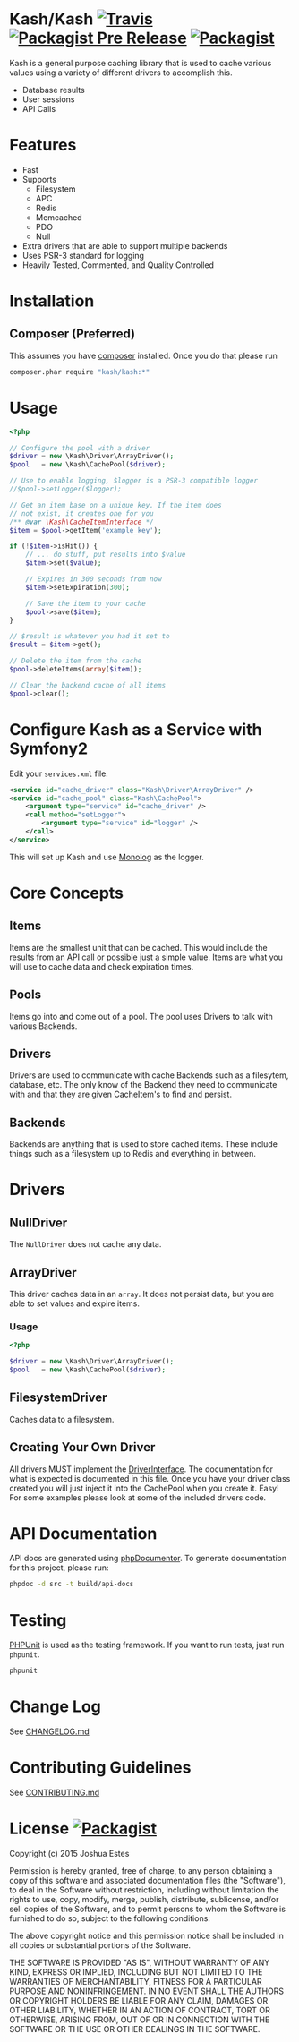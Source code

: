 Kash/Kash [![Travis](https://img.shields.io/travis/JoshuaEstes/Kash.svg)](https://travis-ci.org/JoshuaEstes/Kash) [![Packagist Pre Release](https://img.shields.io/packagist/vpre/kash/kash.svg)](https://packagist.org/packages/kash/kash) [![Packagist](https://img.shields.io/packagist/v/kash/kash.svg)](https://packagist.org/packages/kash/kash)
=========

Kash is a general purpose caching library that is used to cache various values
using a variety of different drivers to accomplish this.

* Database results
* User sessions
* API Calls

# Features

* Fast
* Supports
  * Filesystem
  * APC
  * Redis
  * Memcached
  * PDO
  * Null
* Extra drivers that are able to support multiple backends
* Uses PSR-3 standard for logging
* Heavily Tested, Commented, and Quality Controlled

# Installation

## Composer (Preferred)

This assumes you have [composer] installed. Once you do that please run

```bash
composer.phar require "kash/kash:*"
```

# Usage

```php
<?php

// Configure the pool with a driver
$driver = new \Kash\Driver\ArrayDriver();
$pool   = new \Kash\CachePool($driver);

// Use to enable logging, $logger is a PSR-3 compatible logger
//$pool->setLogger($logger);

// Get an item base on a unique key. If the item does
// not exist, it creates one for you
/** @var \Kash\CacheItemInterface */
$item = $pool->getItem('example_key');

if (!$item->isHit()) {
    // ... do stuff, put results into $value
    $item->set($value);

    // Expires in 300 seconds from now
    $item->setExpiration(300);

    // Save the item to your cache
    $pool->save($item);
}

// $result is whatever you had it set to
$result = $item->get();

// Delete the item from the cache
$pool->deleteItems(array($item));

// Clear the backend cache of all items
$pool->clear();
```

# Configure Kash as a Service with Symfony2

Edit your `services.xml` file.

```xml
<service id="cache_driver" class="Kash\Driver\ArrayDriver" />
<service id="cache_pool" class="Kash\CachePool">
    <argument type="service" id="cache_driver" />
    <call method="setLogger">
        <argument type="service" id="logger" />
    </call>
</service>
```

This will set up Kash and use [Monolog] as the logger.

# Core Concepts

## Items

Items are the smallest unit that can be cached. This would include the results
from an API call or possible just a simple value. Items are what you will use to
cache data and check expiration times.

## Pools

Items go into and come out of a pool. The pool uses Drivers to talk with various
Backends.

## Drivers

Drivers are used to communicate with cache Backends such as a filesytem,
database, etc. The only know of the Backend they need to communicate with and
that they are given CacheItem's to find and persist.

## Backends

Backends are anything that is used to store cached items. These include things
such as a filesystem up to Redis and everything in between.

# Drivers

## NullDriver

The `NullDriver` does not cache any data.

## ArrayDriver

This driver caches data in an `array`. It does not persist data, but you are
able to set values and expire items.

### Usage

```php
<?php

$driver = new \Kash\Driver\ArrayDriver();
$pool   = new \Kash\CachePool($driver);
```

## FilesystemDriver

Caches data to a filesystem.

## Creating Your Own Driver

All drivers MUST implement the [DriverInterface]. The documentation for what is
expected is documented in this file. Once you have your driver class created you
will just inject it into the CachePool when you create it. Easy! For some
examples please look at some of the included drivers code.

# API Documentation

API docs are generated using [phpDocumentor]. To generate documentation for
this project, please run:

```bash
phpdoc -d src -t build/api-docs
```

# Testing

[PHPUnit] is used as the testing framework. If you want to run tests, just run
`phpunit`.

```bash
phpunit
```

# Change Log

See [CHANGELOG.md]

# Contributing Guidelines

See [CONTRIBUTING.md]

# License [![Packagist](https://img.shields.io/packagist/l/kash/kash.svg)](https://raw.githubusercontent.com/JoshuaEstes/Kash/master/LICENSE)

Copyright (c) 2015 Joshua Estes

Permission is hereby granted, free of charge, to any person obtaining a copy of
this software and associated documentation files (the "Software"), to deal in
the Software without restriction, including without limitation the rights to
use, copy, modify, merge, publish, distribute, sublicense, and/or sell copies
of the Software, and to permit persons to whom the Software is furnished to do
so, subject to the following conditions:

The above copyright notice and this permission notice shall be included in all
copies or substantial portions of the Software.

THE SOFTWARE IS PROVIDED "AS IS", WITHOUT WARRANTY OF ANY KIND, EXPRESS OR
IMPLIED, INCLUDING BUT NOT LIMITED TO THE WARRANTIES OF MERCHANTABILITY,
FITNESS FOR A PARTICULAR PURPOSE AND NONINFRINGEMENT. IN NO EVENT SHALL THE
AUTHORS OR COPYRIGHT HOLDERS BE LIABLE FOR ANY CLAIM, DAMAGES OR OTHER
LIABILITY, WHETHER IN AN ACTION OF CONTRACT, TORT OR OTHERWISE, ARISING
FROM, OUT OF OR IN CONNECTION WITH THE SOFTWARE OR THE USE OR OTHER
DEALINGS IN THE SOFTWARE.

[composer]: https://getcomposer.org/
[DriverInterface]: https://github.com/JoshuaEstes/Kash/blob/master/src/Kash/Driver/DriverInterface.php
[phpDocumentor]: http://www.phpdoc.org/
[PHPUnit]: https://phpunit.de/
[CHANGELOG.md]: https://github.com/JoshuaEstes/Kash/blob/master/CHANGELOG.md
[CONTRIBUTING.md]: https://github.com/JoshuaEstes/Kash/blob/master/CONTRIBUTING.md
[Monolog]: https://github.com/Seldaek/monolog
